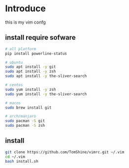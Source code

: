 # Introduce

this is my vim confg

## install require sofware

``` sh
# all platform
pip install powerline-status

# ubuntu
sudo apt install -y git
sudo apt install -y zsh
sudo apt install -y the-sliver-search

# centos
sudo yum install -y zsh
sudo yum install -y the-sliver-search

# macos
sudo brew install git

# arch/manjaro
sudo pacman -S git
sudo pacman -S zsh
```

## install

``` sh
git clone https://github.com/TomShine/vimrc.git ~/.vim
cd ~/.vim
bash install.sh
```

